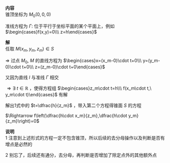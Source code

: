 **内容**  
锥顶坐标为 $M_0(0,0,0)$  
  
准线方程为 $\Gamma:$ 位于平行于坐标平面的某个平面上，例如 $\begin{cases}f(x,y)=0\\\ z=h\end{cases}$  
  
**解**  
任取 $M(x_m,y_m,z_m)\in S$  
  
$\Rightarrow$ 过点 $M_0,\ M$ 的直线方程为 $\begin{cases}x=(x_m-0)\cdot t+0\\\ y=(y_m-0)\cdot t+0\\\ z=(z_m-0)\cdot t+0\end{cases}$  
  
又因为直线 $l$ 与准线 $\Gamma$ 相交  
  
$\Rightarrow\exists\ t\in\mathbb R$ ，使得方程组 $\begin{cases}z_m\cdot t=h\\\ f(x_m\cdot t,\ y_m\cdot t)\end{cases}$ 有解  
  
解出1式中的 $t=\dfrac{h}{z_m}$ ，带入第二个方程得锥面 $S$ 的方程  
  
$\Rightarrow f\left(\dfrac{h\cdot x_m}{z_m},\dfrac{h\cdot y_m}{z_m}\right)=0$  
  
**说明**  
1 注意到上述形式的方程一定不包含锥顶，所以后续的去分母操作以及判断是否有增点是必然的  
  
2 别忘了，后续还有通分，去分母，再判断是否增加了除定点外的其他额外点  
